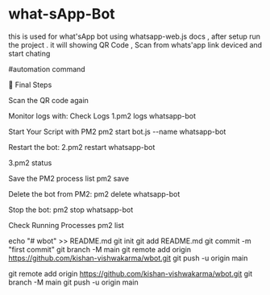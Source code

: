 # what-sApp-Bot
this is used for what'sApp bot using whatsapp-web.js docs , after setup run the project . 
it will showing QR Code , Scan from whats'app link deviced and start chating 



#automation command

📌 Final Steps

Scan the QR code again

Monitor logs with: Check Logs
1.pm2 logs whatsapp-bot

Start Your Script with PM2
pm2 start bot.js --name whatsapp-bot

Restart the bot:
2.pm2 restart whatsapp-bot

3.pm2 status


Save the PM2 process list
pm2 save


Delete the bot from PM2:
pm2 delete whatsapp-bot

Stop the bot:
pm2 stop whatsapp-bot

Check Running Processes
pm2 list



 

echo "# wbot" >> README.md
git init
git add README.md
git commit -m "first commit"
git branch -M main
git remote add origin https://github.com/kishan-vishwakarma/wbot.git
git push -u origin main

git remote add origin https://github.com/kishan-vishwakarma/wbot.git
git branch -M main
git push -u origin main